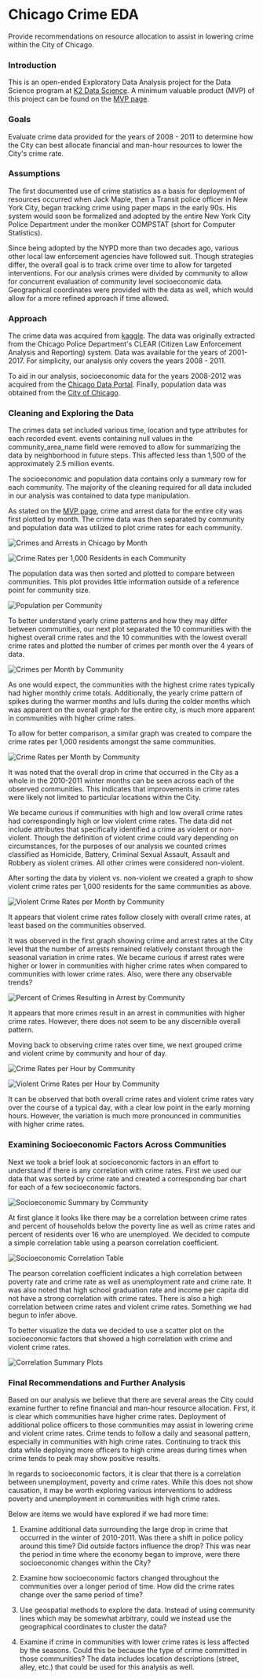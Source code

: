 # Chicago Crime EDA
Provide recommendations on resource allocation to assist in lowering crime within the City of Chicago.

### Introduction
This is an open-ended Exploratory Data Analysis project for the Data Science program at [K2 Data Science](http://k2datascience.com).  A minimum valuable product (MVP) of this project can be found on the [MVP page](MVP.md).

### Goals
Evaluate crime data provided for the years of 2008 - 2011 to determine how the City can best allocate financial and man-hour resources to lower the City's crime rate.

### Assumptions
The first documented use of crime statistics as a basis for deployment of resources occurred when Jack Maple, then a Transit police officer in New York City, began tracking crime using paper maps in the early 90s.  His system would soon be formalized and adopted by the entire New York City Police Department under the moniker COMPSTAT (short for Computer Statistics).

Since being adopted by the NYPD more than two decades ago, various other local law enforcement agencies have followed suit.  Though strategies differ, the overall goal is to track crime over time to allow for targeted interventions.  For our analysis crimes were divided by community to allow for concurrent evaluation of community level socioeconomic data.  Geographical coordinates were provided with the data as well, which would allow for a more refined approach if time allowed.

### Approach
The crime data was acquired from [kaggle](https://www.kaggle.com/currie32/crimes-in-chicago).  The data was originally extracted from the Chicago Police Department's CLEAR (Citizen Law Enforcement Analysis and Reporting) system.  Data was available for the years of 2001-2017.  For simplicity, our analysis only covers the years 2008 - 2011.

To aid in our analysis, socioeconomic data for the years 2008-2012 was acquired from the [Chicago Data Portal](https://data.cityofchicago.org/Health-Human-Services/Census-Data-Selected-socioeconomic-indicators-in-C/kn9c-c2s2).  Finally, population data was obtained from the [City of Chicago](https://www.cityofchicago.org/city/en/depts/dcd/supp_info/community_area_2000and2010censuspopulationcomparisons.html).

### Cleaning and Exploring the Data

The crimes data set included various time, location and type attributes for each recorded event.  events containing null values in the community_area_name field were removed to allow for summarizing the data by neighborhood in future steps.  This affected less than 1,500 of the approximately 2.5 million events.

The socioeconomic and population data contains only a summary row for each community.  The majority of the cleaning required for all data included in our analysis was contained to data type manipulation.

As stated on the [MVP page](MVP.md), crime and arrest data for the entire city was first plotted by month.  The crime data was then separated by community and population data was utilized to plot crime rates for each community.

![Crimes and Arrests in Chicago by Month](figures/crime_by_month.png)

![Crime Rates per 1,000 Residents in each Community](figures/crime_rate_per_community.png)

The population data was then sorted and plotted to compare between communities.  This plot provides little information outside of a reference point for community size.

![Population per Community](figures/population_per_community.png)

To better understand yearly crime patterns and how they may differ between communities, our next plot separated the 10 communities with the highest overall crime rates and the 10 communities with the lowest overall crime rates and plotted the number of crimes per month over the 4 years of data.

![Crimes per Month by Community](figures/crimes_per_month_by_community.png)

As one would expect, the communities with the highest crime rates typically had higher monthly crime totals.  Additionally, the yearly crime pattern of spikes during the warmer months and lulls during the colder months which was apparent on the overall graph for the entire city, is much more apparent in communities with higher crime rates.

To allow for better comparison, a similar graph was created to compare the crime rates per 1,000 residents amongst the same communities.

![Crime Rates per Month by Community](figures/crime_rates_per_month_by_community.png)

It was noted that the overall drop in crime that occurred in the City as a whole in the 2010-2011 winter months can be seen across each of the observed communities.  This indicates that improvements in crime rates were likely not limited to particular locations within the City.

We became curious if communities with high and low overall crime rates had correspondingly high or low violent crime rates.  The data did not include attributes that specifically identified a crime as violent or non-violent.  Though the definition of violent crime could vary depending on circumstances, for the purposes of our analysis we counted crimes classified as Homicide, Battery, Criminal Sexual Assault, Assault and Robbery as violent crimes.  All other crimes were considered non-violent.

After sorting the data by violent vs. non-violent we created a graph to show violent crime rates per 1,000 residents for the same communities as above.

![Violent Crime Rates per Month by Community](figures/v_crime_rates_per_month_by_community.png)

It appears that violent crime rates follow closely with overall crime rates, at least based on the communities observed.

It was observed in the first graph showing crime and arrest rates at the City level that the number of arrests remained relatively constant through the seasonal variation in crime rates.  We became curious if arrest rates were higher or lower in communities with higher crime rates when compared to communities with lower crime rates.  Also, were there any observable trends?

![Percent of Crimes Resulting in Arrest by Community](figures/arrest_percent_per_month_by_community.png)

It appears that more crimes result in an arrest in communities with higher crime rates.  However, there does not seem to be any discernible overall pattern.

Moving back to observing crime rates over time, we next grouped crime and violent crime by community and hour of day.

![Crime Rates per Hour by Community](figures/crime_rates_per_hour_by_community.png)

![Violent Crime Rates per Hour by Community](figures/v_crime_rates_per_hour_by_community.png)

It can be observed that both overall crime rates and violent crime rates vary over the course of a typical day, with a clear low point in the early morning hours.  However, the variation is much more pronounced in communities with higher crime rates.

### Examining Socioeconomic Factors Across Communities

Next we took a brief look at socioeconomic factors in an effort to understand if there is any correlation with crime rates.  First we used our data that was sorted by crime rate and created a corresponding bar chart for each of a few socioeconomic factors.

![Socioeconomic Summary by Community](figures/socioeconomic_summary_by_community.png)

At first glance it looks like there may be a correlation between crime rates and percent of households below the poverty line as well as crime rates and percent of residents over 16 who are unemployed.  We decided to compute a simple correlation table using a pearson correlation coefficient.

![Socioeconomic Correlation Table](figures/corr_table.png)

The pearson correlation coefficient indicates a high correlation between poverty rate and crime rate as well as unemployment rate and crime rate.  It was also noted that high school graduation rate and income per capita did not have a strong correlation with crime rates.  There is also a high correlation between crime rates and violent crime rates.  Something we had begun to infer above.  

To better visualize the data we decided to use a scatter plot on the socioeconomic factors that showed a high correlation with crime and violent crime rates.

![Correlation Summary Plots](figures/correlation_summary.png)

### Final Recommendations and Further Analysis

Based on our analysis we believe that there are several areas the City could examine further to refine financial and man-hour resource allocation.  First, it is clear which communities have higher crime rates.  Deployment of additional police officers to those communities may assist in lowering crime and violent crime rates.  Crime tends to follow a daily and seasonal pattern, especially in communities with high crime rates.  Continuing to track this data while deploying more officers to high crime areas during times when crime tends to peak may show positive results.

In regards to socioeconomic factors, it is clear that there is a correlation between unemployment, poverty and crime rates.  While this does not show causation, it may be worth exploring various interventions to address poverty and unemployment in communities with high crime rates.

Below are items we would have explored if we had more time:

1. Examine additional data surrounding the large drop in crime that occurred in the winter of 2010-2011.  Was there a shift in police policy around this time?  Did outside factors influence the drop?  This was near the period in time where the economy began to improve, were there socioeconomic changes within the City?

2. Examine how socioeconomic factors changed throughout the communities over a longer period of time.  How did the crime rates change over the same period of time?

3. Use geospatial methods to explore the data.  Instead of using community lines which may be somewhat arbitrary, could we instead use the geographical coordinates to cluster the data?

4. Examine if crime in communities with lower crime rates is less affected by the seasons.  Could this be because the type of crime committed in those communities?  The data includes location descriptions (street, alley, etc.) that could be used for this analysis as well.
